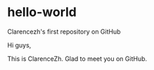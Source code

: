 # hello-world
Clarencezh's first repository on GitHub

Hi guys,

This is ClarenceZh. Glad to meet you on GitHub.
